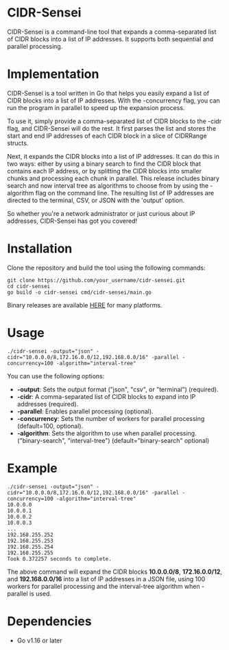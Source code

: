 # CIDR-Sensei

CIDR-Sensei is a command-line tool that expands a comma-separated list of CIDR blocks into a list of IP addresses. It supports both sequential and parallel processing.
# Implementation

CIDR-Sensei is a tool written in Go that helps you easily expand a list of CIDR blocks into a list of IP addresses. With the -concurrency flag, you can run the program in parallel to speed up the expansion process.

To use it, simply provide a comma-separated list of CIDR blocks to the -cidr flag, and CIDR-Sensei will do the rest. It first parses the list and stores the start and end IP addresses of each CIDR block in a slice of CIDRRange structs.

Next, it expands the CIDR blocks into a list of IP addresses. It can do this in two ways: either by using a binary search to find the CIDR block that contains each IP address, or by splitting the CIDR blocks into smaller chunks and processing each chunk in parallel. This release includes binary search and now interval tree as algorithms to choose from by using the -algorithm flag on the command line. The resulting list of IP addresses are directed to the terminal, CSV, or JSON with the 'output' option.

So whether you're a network administrator or just curious about IP addresses, CIDR-Sensei has got you covered!

# Installation

Clone the repository and build the tool using the following commands:

```console
git clone https://github.com/your_username/cidr-sensei.git
cd cidr-sensei
go build -o cidr-sensei cmd/cidr-sensei/main.go
```
Binary releases are available [HERE](https://github.com/ozfive/CIDR-Sensei/tags) for many platforms.

# Usage

```shell
./cidr-sensei -output="json" -cidr="10.0.0.0/8,172.16.0.0/12,192.168.0.0/16" -parallel -concurrency=100 -algorithm="interval-tree"

```
You can use the following options:
*    **-output**: Sets the output format ("json", "csv", or "terminal") (required).
*    **-cidr**: A comma-separated list of CIDR blocks to expand into IP addresses (required).
*    **-parallel**: Enables parallel processing (optional).
*    **-concurrency**: Sets the number of workers for parallel processing (default=100, optional).
*    **-algorithm**: Sets the algorithm to use when parallel processing. ("binary-search", "interval-tree") (default="binary-search" optional)

# Example
```console
./cidr-sensei -output="json" -cidr="10.0.0.0/8,172.16.0.0/12,192.168.0.0/16" -parallel -concurrency=100 -algorithm="interval-tree"
10.0.0.0
10.0.0.1
10.0.0.2
10.0.0.3
...
192.168.255.252
192.168.255.253
192.168.255.254
192.168.255.255
Took 0.372257 seconds to complete.
```

The above command will expand the CIDR blocks **10.0.0.0/8**, **172.16.0.0/12**, and **192.168.0.0/16** into a list of IP addresses in a JSON file, using 100 workers for parallel processing and the interval-tree algorithm when -parallel is used.

# Dependencies

*   Go v1.16 or later
